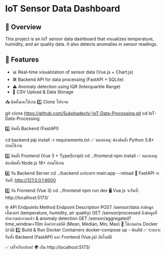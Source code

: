 # IoT Sensor Data Dashboard 

## 📌 Overview
This project is an IoT sensor data dashboard that visualizes temperature, humidity, and air quality data. It also detects anomalies in sensor readings.

## 🚀 Features
- 📊 Real-time visualization of sensor data (Vue.js + Chart.js)
- 🛠️ Backend API for data processing (FastAPI + SQLite)
- ⚠️ Anomaly detection using IQR (Interquartile Range)
- 📂 CSV Upload & Data Storage


📥 ติดตั้งและใช้งาน
1️⃣ Clone โปรเจค

git clone  https://github.com/Sukphadech/-IoT-Data-Processing.git
cd IoT-Data-Processing


2️⃣ ติดตั้ง Backend (FastAPI)

cd backend
pip install -r requirements.txt
✅ หมายเหตุ: ต้องติดตั้ง Python 3.8+ ก่อนใช้งาน

3️⃣ ติดตั้ง Frontend (Vue 3 + TypeScript)
cd ../frontend
npm install
✅ หมายเหตุ: ต้องติดตั้ง Node.js 18+ ก่อนใช้งาน

4️⃣ รัน Backend Server
cd ../backend
uvicorn main:app --reload
📡 FastAPI จะรันที่: http://127.0.0.1:8000

5️⃣ รัน Frontend (Vue 3)
cd ../frontend
npm run dev
🖥️ Vue.js จะรันที่: http://localhost:5173/

🌐 API Endpoints
Method	Endpoint	Description
POST	/sensor/data	ส่งข้อมูลเซ็นเซอร์ (temperature, humidity, air quality)
GET	/sensor/processed	ดึงข้อมูลที่ทำความสะอาดแล้ว & anomaly detection
GET	/sensor/aggregated?time_window=10m	ดึงค่าทางสถิติ (Mean, Median, Min, Max)
🐳 ใช้งานผ่าน Docker (ถ้ามี)
1️⃣ Build & Run Docker Containers
docker-compose up --build
✅ ระบบจะรันทั้ง Backend (FastAPI) และ Frontend (Vue.js) อัตโนมัติ



✅ เสร็จเรียบร้อย!
🌍 เปิด http://localhost:5173/ 